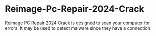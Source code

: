 # Reimage-Pc-Repair-2024-Crack
Reimage PC Repair 2024 Crack is designed to scan your computer for errors. It may be used to detect malware since they have a connection. 
